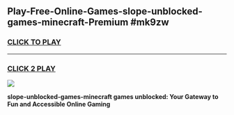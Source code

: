 
## Play-Free-Online-Games-slope-unblocked-games-minecraft-Premium #mk9zw
<h3>
<a href="https://premium.freeplayer.one?title=slope-unblocked-games-minecraft&ref=8M">CLICK TO PLAY</a></h3>
<hr>

<h3>
<a href="https://premium.freeplayer.one?title=slope-unblocked-games-minecraft&ref=8M">CLICK 2 PLAY</a>
  
</h3>

<a href="https://premium.freeplayer.one?title=slope-unblocked-games-minecraft&ref=8M"><img src="https://clearcache.store/games.png"></a>


**slope-unblocked-games-minecraft games unblocked: Your Gateway to Fun and Accessible Online Gaming**
